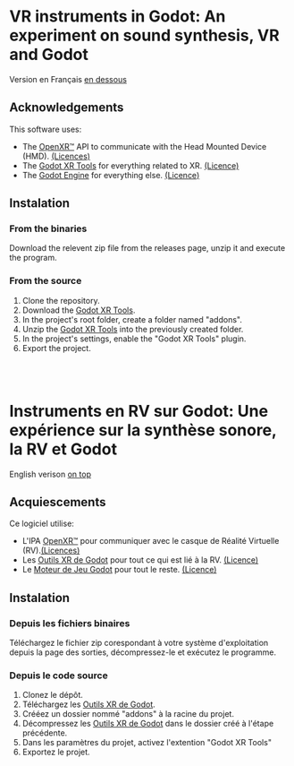 # VR instruments in Godot: An experiment on sound synthesis, VR and Godot
Version en Français [en dessous](#instruments-en-rv-sur-godot-une-experience-sur-la-synthèse-sonore-la-rv-et-godot)
## Acknowledgements
This software uses:
- The [OpenXR™](https://github.com/KhronosGroup/OpenXR-Docs) API to communicate with the Head Mounted Device (HMD). [(Licences)](https://github.com/KhronosGroup/OpenXR-Docs/tree/main/LICENSES)
- The [Godot XR Tools](https://github.com/GodotVR/godot-xr-tools) for everything related to XR. [(Licence)](https://github.com/GodotVR/godot-xr-tools/blob/master/LICENSE)
- The [Godot Engine](https://github.com/godotengine/godot) for everything else. [(Licence)](https://github.com/godotengine/godot/blob/master/LICENSE.txt)

## Instalation
### From the binaries
Download the relevent zip file from the releases page, unzip it and execute the program.

### From the source
1. Clone the repository.
2. Download the [Godot XR Tools](https://github.com/GodotVR/godot-xr-tools/releases).
3. In the project's root folder, create a folder named "addons".
4. Unzip the [Godot XR Tools](https://github.com/GodotVR/godot-xr-tools/releases) into the previously created folder.
5. In the project's settings, enable the "Godot XR Tools" plugin.
6. Export the project.

</br>
</br>

# Instruments en RV sur Godot: Une expérience sur la synthèse sonore, la RV et Godot
English verison [on top](#vr-instruments-in-godot-an-experiment-on-sound-synthesis-vr-and-godot)

## Acquiescements
Ce logiciel utilise:
- L'IPA [OpenXR™](https://github.com/KhronosGroup/OpenXR-Docs) pour communiquer avec le casque de Réalité Virtuelle (RV).[(Licences)](https://github.com/KhronosGroup/OpenXR-Docs/tree/main/LICENSES)
- Les [Outils XR de Godot](https://github.com/GodotVR/godot-xr-tools) pour tout ce qui est lié à la RV. [(Licence)](https://github.com/GodotVR/godot-xr-tools/blob/master/LICENSE)
- Le [Moteur de Jeu Godot](https://github.com/godotengine/godot) pour tout le reste. [(Licence)](https://github.com/godotengine/godot/blob/master/LICENSE.txt)

## Instalation
### Depuis les fichiers binaires
Téléchargez le fichier zip corespondant à votre système d'exploitation depuis la page des sorties, décompressez-le et exécutez le programme.

### Depuis le code source
1. Clonez le dépôt.
2. Téléchargez les [Outils XR de Godot](https://github.com/GodotVR/godot-xr-tools/releases).
3. Crééez un dossier nommé "addons" à la racine du projet.
4. Décompressez les [Outils XR de Godot](https://github.com/GodotVR/godot-xr-tools/releases) dans le dossier créé à l'étape précédente.
5. Dans les paramètres du projet, activez l'extention "Godot XR Tools"
6. Exportez le projet.

